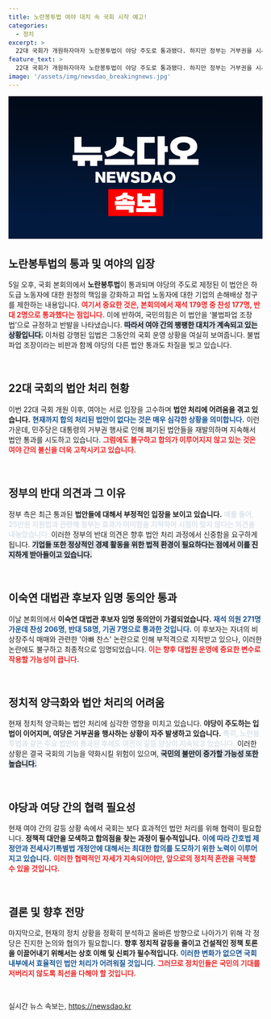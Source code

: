 ```yaml
---
title: 노란봉투법 여야 대치 속 국회 시작 예고!
categories:
  - 정치
excerpt: >
  22대 국회가 개원하자마자 노란봉투법이 야당 주도로 통과됐다. 하지만 정부는 거부권을 시사하며 충돌이 예고돼, 정치권의 긴장이 고조되고 있다. 이숙연 대법관 후보자 임명안도 통과했지만, 논란은 계속된다. 클릭 유도!
feature_text: >
  22대 국회가 개원하자마자 노란봉투법이 야당 주도로 통과됐다. 하지만 정부는 거부권을 시사하며 충돌이 예고돼, 정치권의 긴장이 고조되고 있다. 이숙연 대법관 후보자 임명안도 통과했지만, 논란은 계속된다. 클릭 유도!
image: '/assets/img/newsdao_breakingnews.jpg'
---
```


<p><img src="/assets/img/newsdao_breakingnews.jpg" alt="implanttips 속보" /></p>

<h2 data-ke-size="size26">노란봉투법의 통과 및 여야의 입장</h2>

<p data-ke-size="size16">5일 오후, 국회 본회의에서 <b>노란봉투법</b>이 통과되며 야당의 주도로 제정된 이 법안은 하도급 노동자에 대한 원청의 책임을 강화하고 파업 노동자에 대한 기업의 손해배상 청구를 제한하는 내용입니다. <b><span style="color: #ee2323;">여기서 중요한 것은, 본회의에서 재석 179명 중 찬성 177명, 반대 2명으로 통과했다는 점입니다.</span></b> 이에 반하여, 국민의힘은 이 법안을 ‘불법파업 조장법’으로 규정하고 반발을 나타냈습니다. <b><span style="background-color: #21538527;">따라서 여야 간의 팽팽한 대치가 계속되고 있는 상황입니다.</span></b> 이처럼 강행된 입법은 그동안의 국회 운영 상황을 여실히 보여줍니다. 불법파업 조장이라는 비판과 함께 야당의 다른 법안 통과도 차질을 빚고 있습니다.</p>

<p data-ke-size="size16">&nbsp;</p>

<h2 data-ke-size="size26">22대 국회의 법안 처리 현황</h2>

<p data-ke-size="size16">이번 22대 국회 개원 이후, 여야는 서로 입장을 고수하며 <b>법안 처리에 어려움을 겪고 있습니다.</b> <b><span style="color: #1a5490;">현재까지 합의 처리된 법안이 없다는 것은 매우 심각한 상황을 의미합니다.</span></b> 이런 가운데, 민주당은 대통령의 거부권 행사로 인해 폐기된 법안들을 재발의하며 지속해서 법안 통과를 시도하고 있습니다. <b><span style="color: #ee2323;">그럼에도 불구하고 합의가 이루어지지 않고 있는 것은 여야 간의 불신을 더욱 고착시키고 있습니다.</span></b> </p>

<p data-ke-size="size16">&nbsp;</p>

<h2 data-ke-size="size26">정부의 반대 의견과 그 이유</h2>

<p data-ke-size="size16">정부 측은 최근 통과된 <b>법안들에 대해서 부정적인 입장을 보이고 있습니다.</b> <b><span style="color: #21538527;">예를 들어, 25만원 지원법과 관련해 정부는 효과가 미미함을 지적하며 시점이 맞지 않다는 의견을 내놓았습니다. </span></b> 이러한 정부의 반대 의견은 향후 법안 처리 과정에서 신중함을 요구하게 됩니다. <b><span style="background-color: #21538527;">기업들 또한 정상적인 경제 활동을 위한 법적 환경이 필요하다는 점에서 이를 진지하게 받아들이고 있습니다.</span></b> </p>

<p data-ke-size="size16">&nbsp;</p>

<h2 data-ke-size="size26">이숙연 대법관 후보자 임명 동의안 통과</h2>

<p data-ke-size="size16">이날 본회의에서 <b>이숙연 대법관 후보자 임명 동의안이 가결되었습니다.</b> <b><span style="color: #1a5490;">재석 의원 271명 가운데 찬성 206명, 반대 58명, 기권 7명으로 통과한 것입니다.</span></b> 이 후보자는 자녀의 비상장주식 매매와 관련한 '아빠 찬스' 논란으로 인해 부적격으로 지적받고 있으나, 이러한 논란에도 불구하고 최종적으로 임명되었습니다. <b><span style="color: #ee2323;">이는 향후 대법원 운영에 중요한 변수로 작용할 가능성이 큽니다.</span></b> </p>

<p data-ke-size="size16">&nbsp;</p>

<h2 data-ke-size="size26">정치적 양극화와 법안 처리의 어려움</h2>

<p data-ke-size="size16">현재 정치적 양극화는 법안 처리에 심각한 영향을 미치고 있습니다. <b>야당이 주도하는 입법이 이어지며, 여당은 거부권을 행사하는 상황이 자주 발생하고 있습니다.</b> <b><span style="color: #21538527;">특히, 노란봉투법과 같은 주요 법안이 통과된 후에도 여전히 갈등 양상이 지속되고 있습니다.</span></b> 이러한 상황은 결국 국회의 기능을 약화시킬 위험이 있으며, <b><span style="background-color: #21538527;">국민의 불만이 증가할 가능성 또한 높습니다.</span></b> </p>

<p data-ke-size="size16">&nbsp;</p>

<h2 data-ke-size="size26">야당과 여당 간의 협력 필요성</h2>

<p data-ke-size="size16">현재 여야 간의 갈등 상황 속에서 국회는 보다 효과적인 법안 처리를 위해 협력이 필요합니다. <b>정책적 대안을 모색하고 합의점을 찾는 과정이 필수적입니다.</b> <b><span style="color: #1a5490;">이에 따라 간호법 제정안과 전세사기특별법 개정안에 대해서는 최대한 합의를 도모하기 위한 노력이 이루어지고 있습니다.</span></b> <b><span style="color: #ee2323;">이러한 협력적인 자세가 지속되어야만, 앞으로의 정치적 혼란을 극복할 수 있을 것입니다.</span></b> </p>

<p data-ke-size="size16">&nbsp;</p>

<h2 data-ke-size="size26">결론 및 향후 전망</h2>

<p data-ke-size="size16">마지막으로, 현재의 정치 상황을 정확히 분석하고 올바른 방향으로 나아가기 위해 각 정당은 진지한 논의와 협의가 필요합니다. <b>향후 정치적 갈등을 줄이고 건설적인 정책 토론을 이끌어내기 위해서는 상호 이해 및 신뢰가 필수적입니다.</b> <b><span style="color: #1a5490;">이러한 변화가 없으면 국회 내부에서 효율적인 법안 처리가 어려워질 것입니다.</span></b> <b><span style="color: #ee2323;">그러므로 정치인들은 국민의 기대를 저버리지 않도록 최선을 다해야 할 것입니다.</span></b> </p>

<p data-ke-size="size16">&nbsp;</p>
실시간 뉴스 속보는, <a href="https://newsdao.kr" rel="dofollow">https://newsdao.kr</a>


